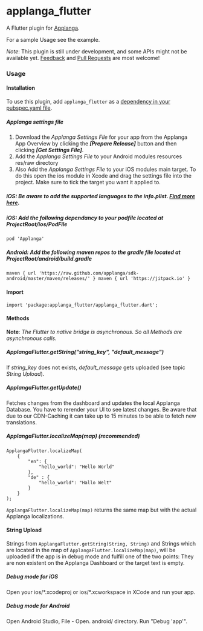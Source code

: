 # applanga_flutter

A Flutter plugin for [Applanga](https://applanga.com).

For a sample Usage see the example.

*Note*: This plugin is still under development, and some APIs might not be available yet. [Feedback](https://github.com/applanga/applanga_flutter/issues) and [Pull Requests](https://github.com/applanga/applanga_flutter/pulls) are most welcome!

### Usage

#### Installation

To use this plugin, add `applanga_flutter` as a [dependency in your pubspec.yaml file](https://flutter.io/platform-plugins/).

##### Applanga settings file

1. Download the *Applanga Settings File* for your app from the Applanga App Overview by clicking the ***[Prepare Release]*** button and then clicking ***[Get Settings File]***.
2. Add the *Applanga Settings File* to your Android modules resources res/raw directory
3. Also Add the *Applanga Settings File* to your iOS modules main target. To do this open the ios module in Xcode and drag the settings file into the project. Make sure to tick the target you want it applied to.


##### iOS: Be aware to add the supported languages to the info.plist. [Find more here](https://flutter.io/tutorials/internationalization/).

##### iOS: Add the following dependancy to your podfile located at ProjectRoot/ios/PodFile

`pod 'Applanga'`

##### Android: Add the following maven repos to the gradle file located at ProjectRoot/android/build.gradle
`
maven {
    url 'https://raw.github.com/applanga/sdk-android/master/maven/releases/'
}
maven { url 'https://jitpack.io' }
`
#### Import

`import 'package:applanga_flutter/applanga_flutter.dart';`

#### Methods

**Note**: *The Flutter to native bridge is asynchronous. So all Methods are asynchronous calls.*

##### ApplangaFlutter.getString("string\_key", "default\_message")
If *string\_key* does not exists, *default\_message* gets uploaded (see topic *String Upload*).

##### ApplangaFlutter.getUpdate()
Fetches changes from the dashboard and updates the local Applanga Database. You have to rerender your UI to see latest changes. Be aware that due to our CDN-Caching it can take up to 15 minutes to be able to fetch new translations.

##### ApplangaFlutter.localizeMap(map) (recommended)

```
ApplangaFlutter.localizeMap(
	{
		"en": {
			"hello_world": "Hello World"
		},
		"de" : {
			"hello_world": "Hallo Welt"
		}
	}
);
```

`ApplangaFlutter.localizeMap(map)` returns the same map but with the actual Applanga localizations.

#### String Upload
Strings from `ApplangaFlutter.getString(String, String)` and Strings which are located in the map of `ApplangaFlutter.localizeMap(map)`, will be uploaded if the app is in debug mode and fulfill one of the two points: They are non existent on the Applanga Dashboard or the target text is empty.
##### Debug mode for iOS
Open your ios/\*.xcodeproj or ios/\*.xcworkspace in XCode and run your app.

##### Debug mode for Android
Open Android Studio, File - Open. android/ directory. Run "Debug 'app'".
